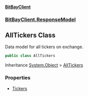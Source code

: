 #### [BitBayClient](./index.md 'index')
### [BitBayClient.ResponseModel](./BitBayClient-ResponseModel.md 'BitBayClient.ResponseModel')
## AllTickers Class
Data model for all tickers on exchange.  
```csharp
public class AllTickers
```
Inheritance [System.Object](https://docs.microsoft.com/en-us/dotnet/api/System.Object 'System.Object') &gt; [AllTickers](./BitBayClient-ResponseModel-AllTickers.md 'BitBayClient.ResponseModel.AllTickers')  
### Properties
- [Tickers](./BitBayClient-ResponseModel-AllTickers-Tickers.md 'BitBayClient.ResponseModel.AllTickers.Tickers')
